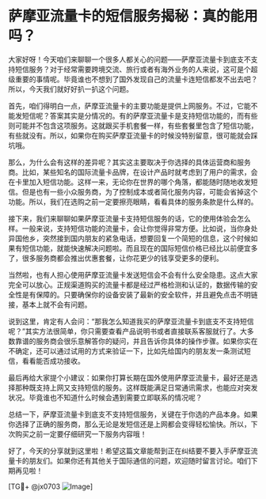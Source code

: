 # 萨摩亚流量卡的短信服务揭秘：真的能用吗？

大家好呀！今天咱们来聊聊一个很多人都关心的问题——萨摩亚流量卡到底支不支持短信服务？对于经常需要跨境交流、旅行或者有海外业务的人来说，这可是个超级重要的事情呢。毕竟谁也不想到了国外发现自己的流量卡连短信都发不出去吧？所以，今天我们就好好扒一扒这个问题。

首先，咱们得明白一点，萨摩亚流量卡的主要功能是提供上网服务。不过，它能不能发短信呢？答案其实是分情况的。有的萨摩亚流量卡是支持短信功能的，而有些则可能并不包含这项服务。这就跟买手机套餐一样，有些套餐里包含了短信功能，有些就没有。所以，如果你在购买萨摩亚流量卡的时候没特别留意，很可能就会踩坑哦。

那么，为什么会有这样的差异呢？其实这主要取决于你选择的具体运营商和服务商。比如，某些知名的国际流量卡品牌，在设计产品时就考虑到了用户的需求，会在卡里加入短信功能。这样一来，无论你在世界的哪个角落，都能随时随地收发短信。但是也有一些小众服务商，为了控制成本或者简化服务内容，可能会省掉这个功能。所以，我们在选购之前一定要擦亮眼睛，看看具体的服务条款是什么样的。

接下来，我们来聊聊如果萨摩亚流量卡支持短信服务的话，它的使用体验会怎么样。一般来说，支持短信功能的流量卡，会让你觉得非常方便。比如说，当你身处异国他乡，突然接到国内朋友的紧急电话，想要回复一个简短的信息，这个时候如果有短信功能，就能快速解决问题啦。而且现在的国际短信价格已经比以前便宜多了，很多服务商都会推出优惠套餐，让你花更少的钱享受更多的便利。

当然啦，也有人担心使用萨摩亚流量卡发送短信会不会有什么安全隐患。这点大家完全可以放心。正规渠道购买的流量卡都是经过严格检测和认证的，数据传输的安全性是有保障的。只要确保你的设备安装了最新的安全软件，并且避免点击不明链接，基本上就不会有问题。

说到这里，肯定有人会问：“那我怎么知道我买的萨摩亚流量卡到底支不支持短信呢？”其实方法很简单，你只需要查看产品说明书或者直接联系客服就行了。大多数靠谱的服务商会很乐意解答你的疑问，并且告诉你具体的操作步骤。如果你实在不确定，还可以通过试用的方式来验证一下，比如先给国内的朋友发一条测试短信，看看能否成功接收。

最后再给大家提个小建议：如果你打算长期在国外使用萨摩亚流量卡，最好还是选择那种既支持上网又支持短信的服务。这样既能满足日常通讯需求，也能应对突发状况。毕竟谁也不知道什么时候会遇到需要立即联系的情况呢？

总结一下，萨摩亚流量卡到底支不支持短信服务，关键在于你选的产品本身。如果你选择了正确的服务商，那么无论是发短信还是上网都会变得轻松愉快。所以，下次购买之前一定要仔细研究一下服务内容哦！

好了，今天的分享就到这里啦！希望这篇文章能帮到正在纠结要不要入手萨摩亚流量卡的朋友们。如果你还有其他关于国际通信的问题，欢迎随时留言讨论。咱们下期再见啦！

[TG💪+ @jx0703 ![Image](https://github.com/user-attachments/assets/dbca1d08-cadb-493c-b0ec-ad6f7a83f270)]